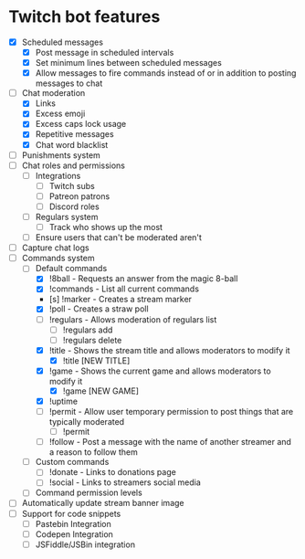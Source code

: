 # Twitch bot features
- [x] Scheduled messages
	- [x] Post message in scheduled intervals
	- [x] Set minimum lines between scheduled messages
	- [x] Allow messages to fire commands instead of or in addition to posting messages to chat
- [ ] Chat moderation
	- [x] Links
	- [x] Excess emoji
	- [x] Excess caps lock usage
	- [x] Repetitive messages
	- [x] Chat word blacklist
- [ ] Punishments system
- [ ] Chat roles and permissions
	- [ ] Integrations
		- [ ] Twitch subs
		- [ ] Patreon patrons
		- [ ] Discord roles
	- [ ] Regulars system
		- [ ] Track who shows up the most
	- [ ] Ensure users that can't be moderated aren't
- [ ] Capture chat logs
- [ ] Commands system
	- [ ] Default commands
		- [x] !8ball - Requests an answer from the magic 8-ball
		- [x] !commands - List all current commands
		- [s] !marker - Creates a stream marker
		- [x] !poll - Creates a straw poll
		- [ ] !regulars - Allows moderation of regulars list
			- [ ] !regulars add
			- [ ] !regulars delete
		- [x] !title - Shows the stream title and allows moderators to modify it
			- [x] !title [NEW TITLE]
		- [x] !game - Shows the current game and allows moderators to modify it
			- [x] !game [NEW GAME]
		- [x] !uptime
		- [ ] !permit - Allow user temporary permission to post things that are typically moderated
			- [ ] !permit <user> <permission>
		- [ ] !follow - Post a message with the name of another streamer and a reason to follow them
	- [ ] Custom commands
		- [ ] !donate - Links to donations page
		- [ ] !social - Links to streamers social media
	- [ ] Command permission levels
- [ ] Automatically update stream banner image
- [ ] Support for code snippets
	- [ ] Pastebin Integration
	- [ ] Codepen Integration
	- [ ] JSFiddle/JSBin integration
